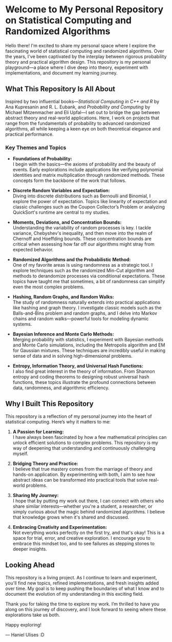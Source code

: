 # Welcome to My Personal Repository on Statistical Computing and Randomized Algorithms

Hello there! I'm excited to share my personal space where I explore the fascinating world of statistical computing and randomized algorithms. Over the years, I've been captivated by the interplay between rigorous probability theory and practical algorithm design. This repository is my personal playground—a place where I dive deep into theory, experiment with implementations, and document my learning journey.

## What This Repository Is All About

Inspired by two influential books—*Statistical Computing in C++ and R* by Ana Kupresanin and R. L. Eubank, and *Probability and Computing* by Michael Mitzenmacher and Eli Upfal—I set out to bridge the gap between abstract theory and real-world applications. Here, I work on projects that range from the fundamentals of probability to advanced randomized algorithms, all while keeping a keen eye on both theoretical elegance and practical performance.

### Key Themes and Topics

- **Foundations of Probability:**  
  I begin with the basics—the axioms of probability and the beauty of events. Early explorations include applications like verifying polynomial identities and matrix multiplication through randomized methods. These concepts form the backbone of the work that follows.

- **Discrete Random Variables and Expectation:**  
  Diving into discrete distributions such as Bernoulli and Binomial, I explore the power of expectation. Topics like linearity of expectation and classic challenges such as the Coupon Collector’s Problem or analyzing QuickSort's runtime are central to my studies.

- **Moments, Deviations, and Concentration Bounds:**  
  Understanding the variability of random processes is key. I tackle variance, Chebyshev's inequality, and then move into the realm of Chernoff and Hoeffding bounds. These concentration bounds are critical when assessing how far off our algorithms might stray from expected behavior.

- **Randomized Algorithms and the Probabilistic Method:**  
  One of my favorite areas is using randomness as a strategic tool. I explore techniques such as the randomized Min-Cut algorithm and methods to derandomize processes via conditional expectations. These topics have taught me that sometimes, a bit of randomness can simplify even the most complex problems.

- **Hashing, Random Graphs, and Random Walks:**  
  The study of randomness naturally extends into practical applications like hashing and graph theory. I investigate classic models such as the Balls-and-Bins problem and random graphs, and I delve into Markov chains and random walks—powerful tools for modeling dynamic systems.

- **Bayesian Inference and Monte Carlo Methods:**  
  Merging probability with statistics, I experiment with Bayesian methods and Monte Carlo simulations, including the Metropolis algorithm and EM for Gaussian mixtures. These techniques are incredibly useful in making sense of data and in solving high-dimensional problems.

- **Entropy, Information Theory, and Universal Hash Functions:**  
  I also find great interest in the theory of information. From Shannon entropy and coding theorems to designing robust universal hash functions, these topics illustrate the profound connections between data, randomness, and algorithmic efficiency.

## Why I Built This Repository

This repository is a reflection of my personal journey into the heart of statistical computing. Here’s why it matters to me:

1. **A Passion for Learning:**  
   I have always been fascinated by how a few mathematical principles can unlock efficient solutions to complex problems. This repository is my way of deepening that understanding and continuously challenging myself.

2. **Bridging Theory and Practice:**  
   I believe that true mastery comes from the marriage of theory and hands-on application. By experimenting with both, I aim to see how abstract ideas can be transformed into practical tools that solve real-world problems.

3. **Sharing My Journey:**  
   I hope that by putting my work out there, I can connect with others who share similar interests—whether you're a student, a researcher, or simply curious about the magic behind randomized algorithms. I believe that knowledge grows when it's shared and discussed.

4. **Embracing Creativity and Experimentation:**  
   Not everything works perfectly on the first try, and that's okay! This is a space for trial, error, and creative exploration. I encourage you to embrace this mindset too, and to see failures as stepping stones to deeper insights.

## Looking Ahead

This repository is a living project. As I continue to learn and experiment, you'll find new topics, refined implementations, and fresh insights added over time. My goal is to keep pushing the boundaries of what I know and to document the evolution of my understanding in this exciting field.

Thank you for taking the time to explore my work. I’m thrilled to have you along on this journey of discovery, and I look forward to seeing where these explorations take us both.

Happy exploring!

— Haniel Ulises :D
